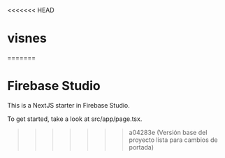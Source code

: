 <<<<<<< HEAD
# visnes
=======
# Firebase Studio

This is a NextJS starter in Firebase Studio.

To get started, take a look at src/app/page.tsx.
>>>>>>> a04283e (Versión base del proyecto lista para cambios de portada)

